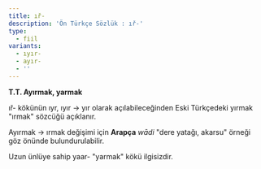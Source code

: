 ```yaml
---
title: ıř-
description: 'Ön Türkçe Sözlük : ıř-'
type:
  - fiil
variants:
  - ıyır-
  - ayır-
  - ''
---
```

**T.T. Ayırmak, yarmak**

ıř- kökünün ıyr, ıyır -> yır olarak açılabileceğinden Eski Türkçedeki yırmak "ırmak" sözcüğü açıklanır.

Ayırmak -> ırmak değişimi için **Arapça** _wādi_ "dere yatağı, akarsu" örneği göz önünde bulundurulabilir.

Uzun ünlüye sahip yaar- "yarmak" kökü ilgisizdir.
